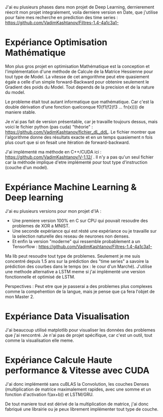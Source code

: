 J'ai eu plusieurs phases dans mon projet de Deep Learning, dernierement réecrit mon projet integralement, voila derniere version en Date, que j'utilise pour faire mes recherche en prediction des time series : https://github.com/VadimKashtanov/Filtres-1.4-4a1c3a1-


# Expériance Optimisation Mathématique #

Mon plus gros projet en optimisation Mathématique est la conception et l'implémentation d'une méthode de Calcule de la Matrice Hessienne pour tout type de Model. La vitesse de cet amgorithme peut etre quasiement égale a celle d'un simple forward-Backward pour obtenire seulement le Gradient des poids du Model. Tout depends de la precision et de la nature du model.

Le probleme était tout autant informatique que mathématique. Car c'est la double dérivation d'une fonction quelconque f0(f1(f2(f3 ... fn(x)))) de maniere stable.

Je n'ai pas fait de version présentable, car je travaille toujours dessus, mais voici le fichier python (pas cuda) "théorie" : https://github.com/VadimKashtanov/fichier_dL_ddL.  Le fichier montrer que l'algorithme donne des résultats exacte et en un temps quasiement n fois plus court que si on fesait une itération de forward-backward.

J'ai implémenté ma méthode en C++/CUDA ici :  https://github.com/VadimKashtanov/V-1.12/ . Il n'y a pas qu'un seul fichier car la méthode implique d'etre implémenté pour tout type d'instruction (couche d'un model).

# Expériance Machine Learning & Deep learning #

J'ai eu plusieurs versions pour mon projet d'IA :
* Une premiere version 100% en C sur CPU qui pouvait resoudre des problemes de XOR a MNIST.
* Une seconde expériance qui est résté une expériance ou je travaille sur la selection naturelle des reseau de neurones non denses.
* Et enfin la version "moderne" qui ressemble probablement a un Tensorflow : https://github.com/VadimKashtanov/Filtres-1.4-4a1c3a1-

Ma lib peut resoudre tout type de problemes. Seulement je me suis concentré depuis 1.5 ans sur la prédiction des "time series" a savoire la prédiction des courbes dans le temps (ex : le cour d'un Marché). J'utilise une methode alternative a LSTM meme si j'ai implémenté une version fonctionnelle et optimisé de LSTM.

Perspectives : Peut etre que je passerai a des problemes plus complexes comme la compehention de la langue, mais je pense que ça fera l'objet de mon Master 2.

# Expériance Data Visualisation #

J'ai beaucoup utilisé matplotlib pour visualiser les données des problemes que j'ai rencontré. Je n'ai pas de projet spécifique, car c'est un outil, tout comme la visualisation elle meme.

# Expériance Calcule Haute performance & Vitesse avec CUDA #

J'ai donc implémenté sans cuBLAS la Convolution, les couches Denses (multiplication de matrice maximalement rapides, avec une somme et un fonction d'activation f(ax+b)) et LSTM/GRU.

De tout maniere tout est dérivé de la multiplication de matrice, j'ai donc fabriqué une librairie ou je peux librement implémenter tout type de couche.
